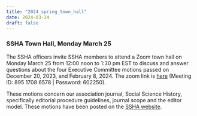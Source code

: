 ```yaml
---
title: "2024_spring_town_hall"
date: 2024-03-24
draft: false
---
```


### SSHA Town Hall, Monday March 25


The SSHA officers invite SSHA members to attend a Zoom town hall on Monday March 25 from 12:00 noon to 1:30 pm EST to discuss and answer questions about the four Executive Committee motions passed on December 20, 2023, and February 8, 2024. The zoom link is [here](https://umontreal.zoom.us/j/89517086578?pwd=Y0JsZW1RdmlPMUJlSFcybEhVQ2txZz09#success) (Meeting ID: 895 1708 6578 | Password: 602250).

These motions concern our association journal, Social Science History, specifically editorial procedure guidelines, journal scope and the editor model.  These motions have been posted on the [SSHA website](https://ssha.org/jour_motions_2024/).